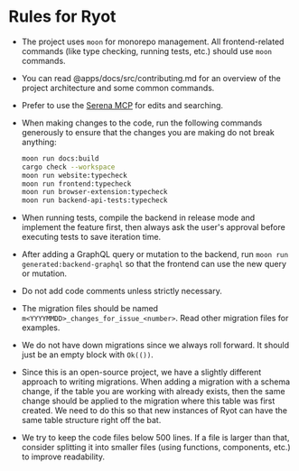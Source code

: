 # Rules for Ryot

- The project uses `moon` for monorepo management. All frontend-related commands (like type
  checking, running tests, etc.) should use `moon` commands.
- You can read @apps/docs/src/contributing.md for an overview of the project architecture
  and some common commands.
- Prefer to use the [Serena MCP](https://github.com/oraios/serena) for edits and searching.
- When making changes to the code, run the following commands generously to ensure that the
  changes you are making do not break anything:

  ```bash
  moon run docs:build
  cargo check --workspace
  moon run website:typecheck
  moon run frontend:typecheck
  moon run browser-extension:typecheck
  moon run backend-api-tests:typecheck
  ```

- When running tests, compile the backend in release mode and implement the feature first,
  then always ask the user's approval before executing tests to save iteration time.
- After adding a GraphQL query or mutation to the backend, run `moon run
  generated:backend-graphql` so that the frontend can use the new query or mutation.
- Do not add code comments unless strictly necessary.
- The migration files should be named `m<YYYYMMDD>_changes_for_issue_<number>`. Read other
  migration files for examples.
- We do not have down migrations since we always roll forward. It should just be an empty
  block with `Ok(())`.
- Since this is an open-source project, we have a slightly different approach to writing
  migrations. When adding a migration with a schema change, if the table you are working
  with already exists, then the same change should be applied to the migration where this
  table was first created. We need to do this so that new instances of Ryot can have the
  same table structure right off the bat.
- We try to keep the code files below 500 lines. If a file is larger than that, consider
  splitting it into smaller files (using functions, components, etc.) to improve
  readability.
